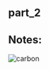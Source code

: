 ## part_2
## Notes:                    



![carbon](https://github.com/user-attachments/assets/525ac470-ab43-467f-b9a2-abde601f917e)
